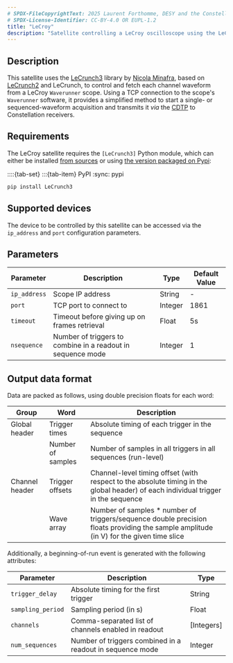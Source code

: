 ```yaml
---
# SPDX-FileCopyrightText: 2025 Laurent Forthomme, DESY and the Constellation authors
# SPDX-License-Identifier: CC-BY-4.0 OR EUPL-1.2
title: "LeCroy"
description: "Satellite controlling a LeCroy oscilloscope using the LeCrunch library"
---
```


## Description

This satellite uses the [LeCrunch3](https://github.com/nminafra/LeCrunch3) library by [Nicola Minafra](https://github.com/nminafra),
based on [LeCrunch2](https://github.com/BenLand100/LeCrunch2) and LeCrunch, to control and fetch each channel waveform from a LeCroy `Waverunner` scope.
Using a TCP connection to the scope's `Waverunner` software, it provides a simplified method to start a single- or sequenced-waveform acquisition
and transmits it _via_ the [CDTP](https://constellation.pages.desy.de/protocols/cdtp.html) to Constellation receivers.

## Requirements

The LeCroy satellite requires the `[LeCrunch3]` Python module, which can either be installed [from sources](https://github.com/nminafra/LeCrunch3)
or using [the version packaged on Pypi](https://pypi.org/project/LeCrunch3/):

::::{tab-set}
:::{tab-item} PyPI
:sync: pypi

```sh
pip install LeCrunch3
```


## Supported devices

The device to be controlled by this satellite can be accessed via the `ip_address` and `port` configuration parameters.

## Parameters

| Parameter | Description | Type | Default Value |
|-----------|-------------|------|---------------|
| `ip_address` | Scope IP address | String | - |
| `port` | TCP port to connect to | Integer | 1861 |
| `timeout` | Timeout before giving up on frames retrieval | Float | 5s |
| `nsequence` | Number of triggers to combine in a readout in sequence mode | Integer | 1 |

## Output data format

Data are packed as follows, using double precision floats for each word:

| Group | Word | Description |
|-------|------|-------------|
| Global header | Trigger times | Absolute timing of each trigger in the sequence |
|| Number of samples | Number of samples in all triggers in all sequences (run-level) |
| Channel header | Trigger offsets | Channel-level timing offset (with respect to the absolute timing in the global header) of each individual trigger in the sequence |
|| Wave array | Number of samples * number of triggers/sequence double precision floats providing the sample amplitude (in V) for the given time slice |

Additionally, a beginning-of-run event is generated with the following attributes:

| Parameter | Description | Type |
|-----------|-------------|------|
| `trigger_delay` | Absolute timing for the first trigger | String |
| `sampling_period` | Sampling period (in s) | Float |
| `channels` | Comma-separated list of channels enabled in readout | [Integers] |
| `num_sequences` | Number of triggers combined in a readout in sequence mode | Integer |
